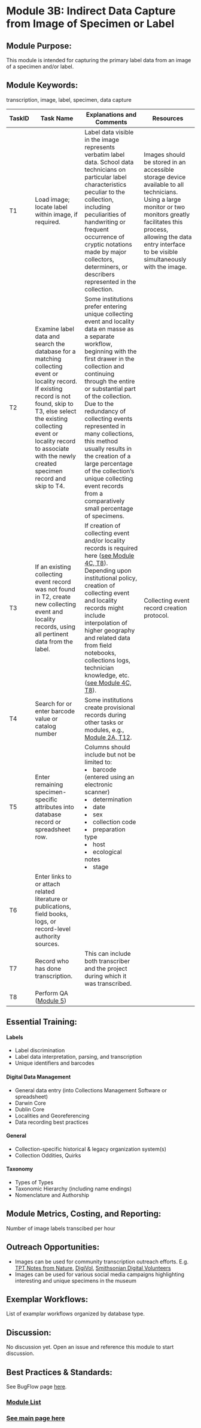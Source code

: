 # Module 3B: Indirect Data Capture from Image of Specimen or Label 

## Module Purpose: 
This module is intended for capturing the primary label data from an image of a specimen and/or label.

## Module Keywords: 
transcription, image, label, specimen, data capture


| TaskID | Task Name | Explanations and Comments | Resources |
|--------|-----------|---------------------------|-----------|
|T1|Load image; locate label within image, if required.|Label data visible in the image represents verbatim label data. School data technicians on particular label characteristics peculiar to the collection, including peculiarities of handwriting or frequent occurrence of cryptic notations made by major collectors, determiners, or describers represented in the collection.| Images should be stored in an accessible storage device available to all technicians.  Using a large monitor or two monitors greatly facilitates this process, allowing the data entry interface to be visible simultaneously with the image.|
|T2|Examine label data and search the database for a matching collecting event or locality record. If existing record is not found, skip to T3, else select the existing collecting event or locality record to associate with the newly created specimen record and skip to T4.|Some institutions prefer entering unique collecting event and locality data en masse as a separate workflow, beginning with the first drawer in the collection and continuing through the entire or substantial part of the collection.  Due to the redundancy of collecting events represented in many collections, this method usually results in the creation of a large percentage of the collection’s unique collecting event records from a comparatively small percentage of specimens.||
|T3|If an existing collecting event record was not found in T2, create new collecting event and locality records, using all pertinent data from the label.|If creation of collecting event and/or locality records is required here ([see Module 4C, T8](https://github.com/EntCollNet/BugFlow/blob/master/modules/module_4/module_4C.md)).  Depending upon institutional policy, creation of collecting event and locality records might include interpolation of higher geography and related data from field notebooks, collections logs, technician knowledge, etc. ([see Module 4C, T8](https://github.com/EntCollNet/BugFlow/blob/master/modules/module_4/module_4C.md)).|Collecting event record creation protocol.|
|T4|Search for or enter barcode value or catalog number|Some institutions create provisional records during other tasks or modules, e.g., [Module 2A, T12](https://github.com/EntCollNet/BugFlow/blob/master/modules/module_2/module_2A.md).||
|T5|Enter remaining specimen-specific attributes into database record or spreadsheet row.|Columns should include but not be limited to:  <li>barcode (entered using an electronic scanner)</li><li>determination</li><li>date</li><li>sex</li><li>collection code</li><li>preparation type</li><li>host</li><li>ecological notes</li><li>stage</li>||
|T6|Enter links to or attach related literature or publications, field books, logs, or record-level authority sources.|||
|T7|Record who has done transcription.|This can include both transcriber and the project during which it was transcribed.||
|T8|Perform QA ([Module 5](https://github.com/EntCollNet/BugFlow/tree/master/modules/module_5))|||

## Essential Training:  
#### Labels
- Label discrimination  
- Label data interpretation, parsing, and transcription  
- Unique identifiers and barcodes 
#### Digital Data Management
- General data entry (into Collections Management Software or spreadsheet)
- Darwin Core
- Dublin Core
- Localities and Georeferencing
- Data recording best practices
#### General
- Collection-specific historical & legacy organization system(s)
- Collection Oddities, Quirks
#### Taxonomy
- Types of Types
- Taxonomic Hierarchy (including name endings)
- Nomenclature and Authorship 

## Module Metrics, Costing, and Reporting: 
Number of image labels transcibed per hour

## Outreach Opportunities: 
- Images can be used for community transcription outreach efforts. E.g. [TPT Notes from Nature](https://www.zooniverse.org/projects/md68135/notes-from-nature-terrestrial-parasite-tracker), [DigiVol](https://volunteer.ala.org.au/), [Smithsonian Digital Volunteers ](https://transcription.si.edu/)
- Images can be used for various social media campaigns highlighting interesting and unique specimens in the museum

## Exemplar Workflows: 
List of examplar workflows organized by database type.

## Discussion:
No discussion yet. Open an issue and reference this module to start discussion.

## Best Practices & Standards:
See BugFlow page [here](https://github.com/EntCollNet/BugFlow/tree/master/bestpractices).

### [Module List](https://entcollnet.github.io/BugFlow/modules/)
### [See main page here](https://entcollnet.github.io/BugFlow/)
